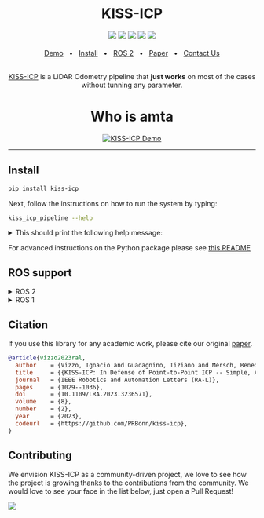 <div align="center">
    <h1>KISS-ICP</h1>
    <a href="https://github.com/PRBonn/kiss-icp/releases"><img src="https://img.shields.io/github/v/release/PRBonn/kiss-icp?label=version" /></a>
    <a href="https://github.com/PRBonn/kiss-icp/blob/main/LICENSE"><img src="https://img.shields.io/github/license/PRBonn/kiss-icp" /></a>
    <a href="https://github.com/PRBonn/kiss-icp/blob/main/"><img src="https://img.shields.io/badge/Linux-FCC624?logo=linux&logoColor=black" /></a>
    <a href="https://github.com/PRBonn/kiss-icp/blob/main/"><img src="https://img.shields.io/badge/Windows-0078D6?st&logo=windows&logoColor=white" /></a>
    <a href="https://github.com/PRBonn/kiss-icp/blob/main/"><img src="https://img.shields.io/badge/mac%20os-000000?&logo=apple&logoColor=white" /></a>
    <br />
    <br />
    <a href=https://user-images.githubusercontent.com/21349875/219626075-d67e9165-31a2-4a1b-8c26-9f04e7d195ec.mp4>Demo</a>
    <span>&nbsp;&nbsp;•&nbsp;&nbsp;</span>
    <a href="https://github.com/PRBonn/kiss-icp/blob/main/README.md#Install">Install</a>
    <span>&nbsp;&nbsp;•&nbsp;&nbsp;</span>
    <a href="https://github.com/PRBonn/kiss-icp/blob/main/ros">ROS 2</a>
    <span>&nbsp;&nbsp;•&nbsp;&nbsp;</span>
    <a href=https://www.ipb.uni-bonn.de/wp-content/papercite-data/pdf/vizzo2023ral.pdf>Paper</a>
    <span>&nbsp;&nbsp;•&nbsp;&nbsp;</span>
    <a href=https://github.com/PRBonn/kiss-icp/issues>Contact Us</a>
  <br />
  <br />

[KISS-ICP](https://www.ipb.uni-bonn.de/wp-content/papercite-data/pdf/vizzo2023ral.pdf) is a LiDAR Odometry pipeline that **just works** on most of the cases without tunning any parameter.

# Who is amta

  <p align="center">
    <a href="https://user-images.githubusercontent.com/21349875/219626075-d67e9165-31a2-4a1b-8c26-9f04e7d195ec.mp4"><img alt="KISS-ICP Demo" src="https://user-images.githubusercontent.com/21349875/211829074-474bec08-0129-4e34-85e7-62265e44a7de.png"></a>
  </p>
</div>

<hr />

## Install

```sh
pip install kiss-icp
```

Next, follow the instructions on how to run the system by typing:

```sh
kiss_icp_pipeline --help
```

<details>
<summary>This should print the following help message:</summary>

![out](https://user-images.githubusercontent.com/21349875/193282970-25a400aa-ebcd-487a-b839-faa04eeca5b9.png)

</details>

For advanced instructions on the Python package please see [this README](python/README.md)

## ROS support

<details>
<summary>ROS 2</summary>

```sh
cd ~/ros2_ws/src/ && git clone https://github.com/PRBonn/kiss-icp && cd ~/ros2_ws/ && colcon build --packages-select kiss_icp
```
For more detailed instructions on the ROS wrapper, please visit this [README](ros/README.md)

</details>

<details>
<summary>ROS 1</summary>

⚠️ ⚠️ **ROS 1 is deprecated in KISS-ICP and is not officially supported anymore. Upgrade now to ROS 2!** ⚠️ ⚠️

The last release that supports ROS 1 is [v0.3.0](https://github.com/PRBonn/kiss-icp/tree/v0.3.0), if you still need ROS 1 support please check that version.

</details>


## Citation

If you use this library for any academic work, please cite our original [paper](https://www.ipb.uni-bonn.de/wp-content/papercite-data/pdf/vizzo2023ral.pdf).

```bibtex
@article{vizzo2023ral,
  author    = {Vizzo, Ignacio and Guadagnino, Tiziano and Mersch, Benedikt and Wiesmann, Louis and Behley, Jens and Stachniss, Cyrill},
  title     = {{KISS-ICP: In Defense of Point-to-Point ICP -- Simple, Accurate, and Robust Registration If Done the Right Way}},
  journal   = {IEEE Robotics and Automation Letters (RA-L)},
  pages     = {1029--1036},
  doi       = {10.1109/LRA.2023.3236571},
  volume    = {8},
  number    = {2},
  year      = {2023},
  codeurl   = {https://github.com/PRBonn/kiss-icp},
}
```

## Contributing

We envision KISS-ICP as a community-driven project, we love to see how the project is growing thanks to the contributions from the community. We would love to see your face in the list below, just open a Pull Request!

<a href="https://github.com/PRBonn/kiss-icp/graphs/contributors">
  <img src="https://contrib.rocks/image?repo=PRBonn/kiss-icp" />
</a>
